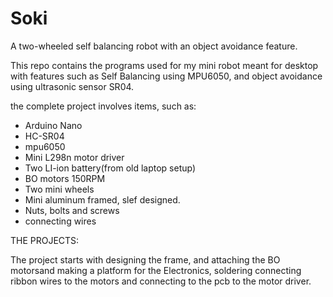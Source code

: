 # Soki
A two-wheeled self balancing robot with an object avoidance feature.

This repo contains the programs used for my mini robot meant for desktop with features such as Self Balancing using MPU6050, and object avoidance using ultrasonic sensor SR04. 

the complete project involves items, such as:

- Arduino Nano
- HC-SR04
- mpu6050
- Mini L298n motor driver
- Two LI-ion battery(from old laptop setup)
- BO motors 150RPM
- Two mini wheels
- Mini aluminum framed, slef designed.
- Nuts, bolts and screws
- connecting wires


THE PROJECTS:

The project starts with designing the frame, and attaching the BO motorsand making a platform for the Electronics, soldering connecting ribbon wires to the motors and connecting to the pcb to the motor driver. 
